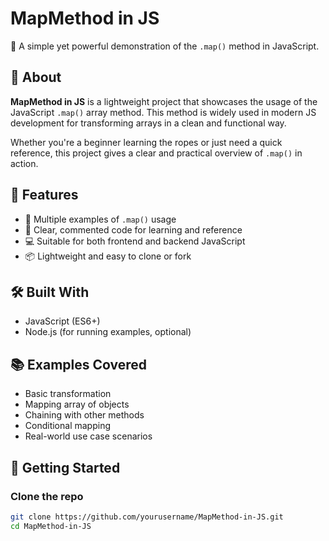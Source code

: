 # MapMethod in JS

🚀 A simple yet powerful demonstration of the `.map()` method in JavaScript.

## 📌 About

**MapMethod in JS** is a lightweight project that showcases the usage of the JavaScript `.map()` array method. This method is widely used in modern JS development for transforming arrays in a clean and functional way.

Whether you're a beginner learning the ropes or just need a quick reference, this project gives a clear and practical overview of `.map()` in action.

## 📁 Features

- 🔁 Multiple examples of `.map()` usage
- 🧠 Clear, commented code for learning and reference
- 💻 Suitable for both frontend and backend JavaScript
- 📦 Lightweight and easy to clone or fork

## 🛠️ Built With

- JavaScript (ES6+)
- Node.js (for running examples, optional)

## 📚 Examples Covered

- Basic transformation
- Mapping array of objects
- Chaining with other methods
- Conditional mapping
- Real-world use case scenarios

## 🧪 Getting Started

### Clone the repo

```bash
git clone https://github.com/yourusername/MapMethod-in-JS.git
cd MapMethod-in-JS
